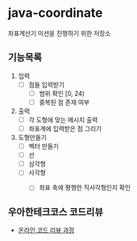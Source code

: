 # java-coordinate
좌표계산기 미션을 진행하기 위한 저장소

## 기능목록
1. 입력
    - [ ] 점들 입력받기
        - [ ] 범위 확인 [0, 24)
        - [ ] 중복된 점 존재 여부
       
2. 출력
    - [ ] 각 도형에 맞는 메시지 출력
    - [ ] 좌표계에 입력받은 점 그리기

3. 도형만들기
    - [ ] 벡터 만들기
    - [ ] 선
    - [ ] 삼각형
    - [ ] 사각형
        - [ ] 좌표 축에 평행한 직사각형인지 확인


## 우아한테크코스 코드리뷰
* [온라인 코드 리뷰 과정](https://github.com/woowacourse/woowacourse-docs/blob/master/maincourse/README.md)
